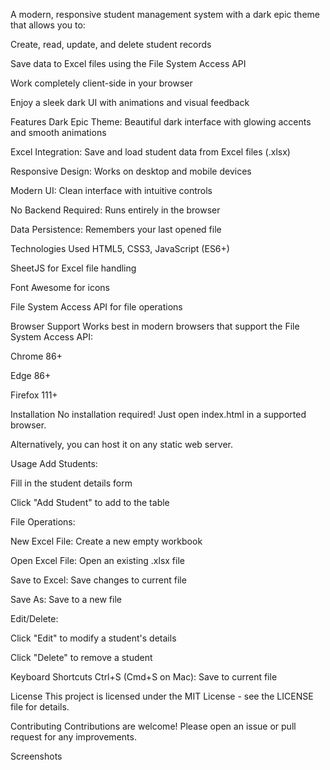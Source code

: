 A modern, responsive student management system with a dark epic theme that allows you to:

Create, read, update, and delete student records

Save data to Excel files using the File System Access API

Work completely client-side in your browser

Enjoy a sleek dark UI with animations and visual feedback

Features
Dark Epic Theme: Beautiful dark interface with glowing accents and smooth animations

Excel Integration: Save and load student data from Excel files (.xlsx)

Responsive Design: Works on desktop and mobile devices

Modern UI: Clean interface with intuitive controls

No Backend Required: Runs entirely in the browser

Data Persistence: Remembers your last opened file

Technologies Used
HTML5, CSS3, JavaScript (ES6+)

SheetJS for Excel file handling

Font Awesome for icons

File System Access API for file operations

Browser Support
Works best in modern browsers that support the File System Access API:

Chrome 86+

Edge 86+

Firefox 111+

Installation
No installation required! Just open index.html in a supported browser.

Alternatively, you can host it on any static web server.

Usage
Add Students:

Fill in the student details form

Click "Add Student" to add to the table

File Operations:

New Excel File: Create a new empty workbook

Open Excel File: Open an existing .xlsx file

Save to Excel: Save changes to current file

Save As: Save to a new file

Edit/Delete:

Click "Edit" to modify a student's details

Click "Delete" to remove a student

Keyboard Shortcuts
Ctrl+S (Cmd+S on Mac): Save to current file

License
This project is licensed under the MIT License - see the LICENSE file for details.

Contributing
Contributions are welcome! Please open an issue or pull request for any improvements.

Screenshots

